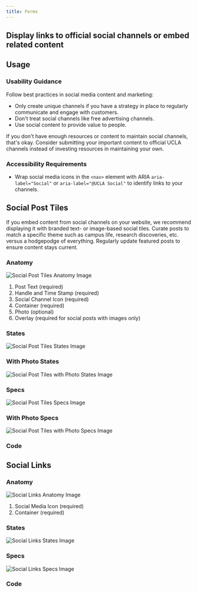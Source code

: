 ```yaml
---
title: Forms
---
```

## Display links to official social channels or embed related content

## **Usage**

### **Usability Guidance**

Follow best practices in social media content and marketing:

* Only create unique channels if you have a strategy in place to regularly communicate and engage with customers.
* Don't treat social channels like free advertising channels.
* Use social content to provide value to people.

If you don't have enough resources or content to maintain social channels, that's okay. Consider submitting your important content to official UCLA channels instead of investing resources in maintaining your own.

### **Accessibility Requirements**

* Wrap social media icons in the `<nav>` element with ARIA `aria-label="Social"` or `aria-label="@UCLA Social"` to identify links to your channels.

## **Social Post Tiles**

If you embed content from social channels on your website, we recommend displaying it with branded text- or image-based social tiles. Curate posts to match a specific theme such as campus life, research discoveries, etc. versus a hodgepodge of everything. Regularly update featured posts to ensure content stays current.

### **Anatomy**

<img class="doc-images" alt="Social Post Tiles Anatomy Image" title="Social Post Tiles Anatomy Image" src="/build/docs/img/Social_Post_Tile/socialposttile-anatomy.jpg"/>

1. Post Text (required)
2. Handle and Time Stamp (required)
3. Social Channel Icon (required)
4. Container (required)
5. Photo (optional)
6. Overlay (required for social posts with images only)


### **States**

<img class="doc-images" alt="Social Post Tiles States Image" title="Social Post Tiles States Image" src="/build/docs/img/Social_Post_Tile/socialposttile-states.jpg"/>

### **With Photo States**

<img class="doc-images" alt="Social Post Tiles with Photo States Image" title="Social Post Tiles with Photo States Image" src="/build/docs/img/Social_Post_Tile/socialposttile-withphoto-states.jpg"/>

### **Specs**

<img class="doc-images" alt="Social Post Tiles Specs Image" title="Social Post Tiles Specs Image" src="/build/docs/img/Social_Post_Tile/socialposttile-specs.jpg"/>

### **With Photo Specs**

<img class="doc-images" alt="Social Post Tiles with Photo Specs Image" title="Social Post Tiles with Photo Specs Image" src="/build/docs/img/Social_Post_Tile/socialposttile-withphoto-states.jpg"/>

### **Code**

<!--Social Post Tiles code here, if applicable-->

## **Social Links**

### **Anatomy**

<img class="doc-images" alt="Social Links Anatomy Image" title="Social Links Anatomy Image" src="build/docs/img/Social_Post_Tile/sociallinks-anatomy.jpg"/>

1. Social Media Icon (required)
2. Container (required)

### **States**

<img class="doc-images" alt="Social Links States Image" title="Social Links States Image" src="/build/docs/img/Social_Post_Tile/sociallinks-states.jpg"/>

### **Specs**

<img class="doc-images" alt="Social Links Specs Image" title="Social Links Specs Image" src="/build/docs/img/Social_Post_Tile/sociallinks-specs.jpg"/>

### **Code**

<!--Social Links code here, if applicable-->

